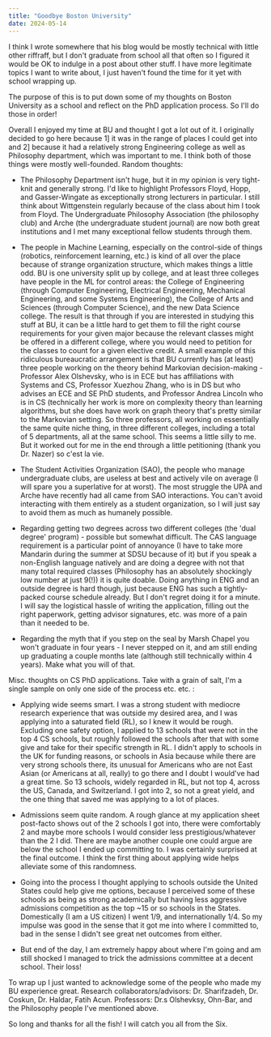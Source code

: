 ```yaml
---
title: "Goodbye Boston University"
date: 2024-05-14
---
```


I think I wrote somewhere that his blog would be mostly technical with little other riffraff, but I don't graduate from school all that often so I figured it would be OK to indulge in a post about other stuff. I have more legitimate topics I want to write about, I just haven't found the time for it yet with school wrapping up.

The purpose of this is to put down some of my thoughts on Boston University as a school and reflect on the PhD application process. So I'll do those in order!

Overall I enjoyed my time at BU and thought I got a lot out of it. I originally decided to go here because 1\] it was in the range of places I could get into and 2\] because it had a relatively strong Engineering college as well as Philosophy department, which was important to me. I think both of those things were mostly well-founded. Random thoughts:

- The Philosophy Department isn't huge, but it in my opinion is very tight-knit and generally strong. I'd like to highlight Professors Floyd, Hopp, and Gasser-Wingate as exceptionally strong lecturers in particular. I still think about Wittgenstein regularly because of the class about him I took from Floyd. The Undergraduate Philosophy Association (the philosophy club) and Arche (the undergraduate student journal) are now both great institutions and I met many exceptional fellow students through them.

- The people in Machine Learning, especially on the control-side of things (robotics, reinforcement learning, etc.) is kind of all over the place because of strange organization structure, which makes things a little odd. BU is one university split up by college, and at least three colleges have people in the ML for control areas: the College of Engineering (through Computer Engineering, Electrical Engineering, Mechanical Engineering, and some Systems Engineering), the College of Arts and Sciences (through Computer Science), and the new Data Science college. The result is that through if you are interested in studying this stuff at BU, it can be a little hard to get them to fill the right course requirements for your given major because the relevant classes might be offered in a different college, where you would need to petition for the classes to count for a given elective credit. A small example of this ridiculous bureaucratic arrangement is that BU currently has (at least) three people working on the theory behind Markovian decision-making - Professor Alex Olshevsky, who is in ECE but has affiliations with Systems and CS, Professor Xuezhou Zhang, who is in DS but who advises an ECE and SE PhD students, and Professor Andrea Lincoln who is in CS (technically her work is more on complexity theory than learning algorithms, but she does have work on graph theory that's pretty similar to the Markovian setting. So three professors, all working on essentially the same quite niche thing, in three different colleges, including a total of 5 departments, all at the same school. This seems a little silly to me. But it worked out for me in the end through a little petitioning (thank you Dr. Nazer) so c'est la vie.

- The Student Activities Organization (SAO), the people who manage undergraduate clubs, are useless at best and actively vile on average (I will spare you a superlative for at worst). The most struggle the UPA and Arche have recently had all came from SAO interactions. You can't avoid interacting with them entirely as a student organization, so I will just say to avoid them as much as humanely possible.

- Regarding getting two degrees across two different colleges (the 'dual degree' program) - possible but somewhat difficult. The CAS language requirement is a particular point of annoyance (I have to take more Mandarin during the summer at SDSU because of it) but if you speak a non-English language natively and are doing a degree with not that many total required classes (Philosophy has an absolutely shockingly low number at just 9(!)) it is quite doable. Doing anything in ENG and an outside degree is hard though, just because ENG has such a tightly-packed course schedule already. But I don't regret doing it for a minute. I will say the logistical hassle of writing the application, filling out the right paperwork, getting advisor signatures, etc. was more of a pain than it needed to be.

- Regarding the myth that if you step on the seal by Marsh Chapel you won't graduate in four years - I never stepped on it, and am still ending up graduating a couple months late (although still technically within 4 years). Make what you will of that.

Misc. thoughts on CS PhD applications. Take with a grain of salt, I'm a single sample on only one side of the process etc. etc. :

- Applying wide seems smart. I was a strong student with mediocre research experience that was outside my desired area, and I was applying into a saturated field (RL), so I knew it would be rough. Excluding one safety option, I applied to 13 schools that were not in the top 4 CS schools, but roughly followed the schools after that with some give and take for their specific strength in RL. I didn't apply to schools in the UK for funding reasons, or schools in Asia because while there are very strong schools there, its unusual for Americans who are not East Asian (or Americans at all, really) to go there and I doubt I would've had a great time. So 13 schools, widely regarded in RL, but not top 4, across the US, Canada, and Switzerland. I got into 2, so not a great yield, and the one thing that saved me was applying to a lot of places.

- Admissions seem quite random. A rough glance at my application sheet post-facto shows out of the 2 schools I got into, there were comfortably 2 and maybe more schools I would consider less prestigious/whatever than the 2 I did. There are maybe another couple one could argue are below the school I ended up committing to. I was certainly surprised at the final outcome. I think the first thing about applying wide helps alleviate some of this randomness.

- Going into the process I thought applying to schools outside the United States could help give me options, because I perceived some of these schools as being as strong academically but having less aggressive admissions competition as the top ~15 or so schools in the States. Domestically (I am a US citizen) I went 1/9, and internationally 1/4. So my impulse was good in the sense that it got me into where I committed to, bad in the sense I didn't see great net outcomes from either.

- But end of the day, I am extremely happy about where I'm going and am still shocked I managed to trick the admissions committee at a decent school. Their loss!

To wrap up I just wanted to acknowledge some of the people who made my BU experience great. Research collaborators/advisors: Dr. Sharifzadeh, Dr. Coskun, Dr. Haldar, Fatih Acun. Professors: Dr.s Olshevksy, Ohn-Bar, and the Philosophy people I've mentioned above.

So long and thanks for all the fish! I will catch you all from the Six.
